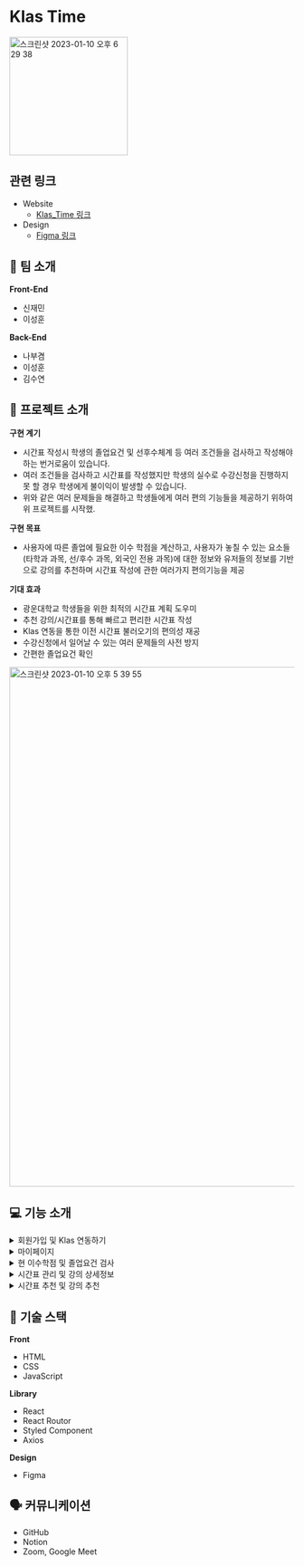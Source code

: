 # Klas Time
<img width="209" alt="스크린샷 2023-01-10 오후 6 29 38" src="https://user-images.githubusercontent.com/99861250/211513787-c848504d-e681-4f8c-b207-65ffd8b2d0d1.png">

## 관련 링크

* Website
  * [Klas_Time 링크]()
* Design
  * [Figma 링크](https://www.figma.com/proto/HPynkaqC25nf0ASySwoQ9W/%EC%B0%B8%EB%B9%9B%EB%B3%B4%EC%A1%B0-UI%2FUX?node-id=127%3A645&starting-point-node-id=12%3A1510)

## 👥 팀 소개

**Front-End**

* 신재민
* 이성훈

**Back-End**

* 나부겸
* 이성훈
* 김수연


## 📖 프로젝트 소개

**구현 계기**

* 시간표 작성시 학생의 졸업요건 및 선후수체계 등 여러 조건들을 검사하고 작성해야 하는 번거로움이 있습니다.
* 여러 조건들을 검사하고 시간표를 작성했지만 학생의 실수로 수강신청을 진행하지 못 할 경우 학생에게 불이익이 발생할 수 있습니다.
* 위와 같은 여러 문제들을 해결하고 학생들에게 여러 편의 기능들을 제공하기 위하여 위 프로젝트를 시작했.
 
**구현 목표**

* 사용자에 따른 졸업에 필요한 이수 학점을 계산하고, 사용자가 놓칠 수 있는 요소들(타학과 과목, 선/후수 과목, 외국인 전용 과목)에 대한 정보와 유저들의 정보를 기반으로 강의를 추천하며 시간표 작성에 관한 여러가지 편의기능을 제공

**기대 효과**

* 광운대학교 학생들을 위한 최적의 시간표 계획 도우미
* 추천 강의/시간표를 통해 빠르고 편리한 시간표 작성
* Klas 연동을 통한 이전 시간표 불러오기의 편의성 재공
* 수강신청에서 일어날 수 있는 여러 문제들의 사전 방지
* 간편한 졸업요건 확인

<img width="918" alt="스크린샷 2023-01-10 오후 5 39 55" src="https://user-images.githubusercontent.com/99861250/211503027-10e32001-7040-4cf9-afd9-528a61aea5d4.png">

## 💻 기능 소개

<details>
<summary>회원가입 및 Klas 연동하기</summary>
<div markdown="1">       

GIF 내용
회원가입 -> 로그인 -> Klas 연동하기까지 이어서

* Klas Time은 회원가입 페이지에서 회원가입이 가능합니다.
* 회원가입 정보를 바탕으로 로그인 진행 가능합니다.
* 로그인 후 광운대학교 정보 사이트인 Klas의 아이디와 비밀번호를 입력하면 Klas와 연동이 가능합니다.
  * Klas 연동하기 기능은 사용자가 이전에 수강한 시간표 정보와 수강한 과목들의 정보 등 여러 정보를 크롤링을 통해 수집하여 사용자에게 양질의 정보를 제공합니다.
  * Klas란 광운대학교의 모든 학생들이 가입하여 학교 생활과 관련된 모든 것을 처리하는 사이트입니다.


</div>
</details>

<details>
<summary>마이페이지</summary>
<div markdown="1">       

GIF 내용
톱니바퀴 눌러서 정보 변경 페이지 진입 -> 정보 변경하는 척 버튼 이것 저것 만지는 느낌

* 마이페이지에서는 비밀번호와 전공, 부전공 등을 변경할 수 있습니다.
* 단 기본 사용자 정보(이름,학번)는 변경할 수 없습니다.

</div>
</details>

<details>
<summary>현 이수학점 및 졸업요건 검사</summary>
<div markdown="1">       

GIF 내용
이수학점 그래프에서 그거 누르면 차트 나오는거 -> 졸업요건 창 띄우는거 까지

* 각 과목의 Section에 졸업요건과 현재 이수한 학점을 그래프화 시켜 사용자가 빠르고 편리하게 확인할 수 있습니다.
* 각 Section의 그래프 클릭 시 사용자의 정보를 기반으로 이수해야 할 과목들을 리스트화 시켜 시각적으로 확인할 수 있습니다.
* 그래프와 더불어 졸업요건이 간단하게 정리된 표와 졸업요건에 기반한 졸업학점과 이수한 학점을 가시화하여 제공합니다.

</div>
</details>

</details>

<details>
<summary>시간표 관리 및 강의 상세정보</summary>
<div markdown="1">       

GIF 내용
메인화면에서 시간표 관리로 이동 -> 메인 시간표 정해져 있는거랑 다른 시간표 이동(메인 시간표 변경까지) -> 강의 추가랑 강의 경고, 상세정보 보여주는거 까지 

* Klas에 지정되어 있는 시간표가 메인 시간표로 설정되어 있습니다(메인페이지에 표시되는 시간표).
* 책갈피 버튼을 이용하여 메인 시간표를 지정할 수 있습니다.
* 시간표를 자유롭게 추가할 수 있으며 직접 수정이 가능합니다.
* 시간표 수정 부분애서 강의 선택시 유의할 점이 있다면 경고창을 띄워 사용자에게 주의를 줍니다.
* 시간표 수정 부분에서 시간표의 강의를 클릭할 시 강의의 상세정보를 띄워줍니다.

</div>
</details>

</details>

<details>
<summary>시간표 추천 및 강의 추천</summary>
<div markdown="1">       

GIF 내용
시간표 페이지에서 추천 시간표 버튼 -> 시간표 수정부분에서 강의 클릭해서 상세정보 아래에 추천 강의 부분

* 시간표 선택 부분에서 추천 시간표 버튼 클릭시 유저들의 데이터를 기반으로 작성된 추천 시간표가 추가됩니다.
* 강의 상세정보의 아래 부분에서 선택한 해당 강의를 듣는 유저들의 데이터를 기반으로 추천 강의를 띄워줍니다.
  * 해당 과목을 들은 학생들이 가장 많이 담은 과목 3가지
  * 해당 과목을 들은 같은 학과, 같은 학년이 가장 많이 담은 과목 3가지

</div>
</details>

## 📝 기술 스택

**Front**

* HTML
* CSS
* JavaScript

**Library**

* React
* React Routor
* Styled Component
* Axios

**Design**

* Figma

## 🗣️ 커뮤니케이션

* GitHub
* Notion
* Zoom, Google Meet
